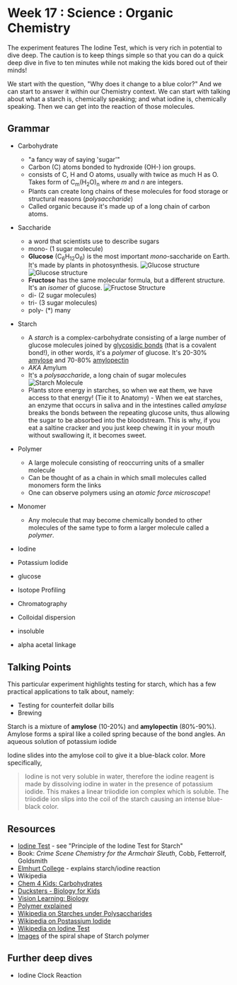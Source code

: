 # Week 17 : Science : Organic Chemistry

The experiment features The Iodine Test, which is very rich in potential to dive deep. The caution is to keep things simple so that you can do a quick deep dive in five to ten minutes while not making the kids bored out of their minds!

We start with the question, "Why does it change to a blue color?" And we can start to answer it within our Chemistry context. We can start with talking about what a starch is, chemically speaking; and what iodine is, chemically speaking. Then we can get into the reaction of those molecules.

## Grammar

* Carbohydrate
  * "a fancy way of saying 'sugar'"
  * Carbon (C) atoms bonded to hydroxide (OH-) ion groups.
  * consists of C, H and O atoms, usually with twice as much H as O. Takes form of C<sub>m</sub>(H<sub>2</sub>O)<sub>n</sub> where _m_ and _n_ are integers.
  * Plants can create long chains of these molecules for food storage or structural reasons (_polysaccharide_)
  * Called organic because it's made up of a long chain of carbon atoms.
* Saccharide
  * a word that scientists use to describe sugars
  * mono- (1 sugar molecule)
   * **Glucose** (C<sub>6</sub>H<sub>12</sub>O<sub>6</sub>) is the most important _mono_-saccharide on Earth. It's made by plants in photosynthesis. ![Glucose structure](http://www.chem4kids.com/files/art/bio_glucose.png) ![Glucose structure](http://www.visionlearning.com/img//library/modules/mid61/Image/VLObject-798-021205011212.gif)
    * **Fructose** has the same molecular formula, but a different structure. It's an _isomer_ of glucose. ![Fructose Structure](http://www.visionlearning.com/img//library/modules/mid61/Image/VLObject-799-021205011212.gif)
  * di- (2 sugar molecules)
  * tri- (3 sugar molecules)
  * poly- (*) many
* Starch
  * A _starch_ is a complex-carbohydrate consisting of a large number of glucose molecules joined by [glycosidic bonds](http://en.wikipedia.org/wiki/Glycosidic_bond) (that is a covalent bond!), in other words, it's a _polymer_ of glucose. It's 20-30% [amylose](http://en.wikipedia.org/wiki/Amylose) and 70-80% [amylopectin](http://en.wikipedia.org/wiki/Amylopectin)
  * _AKA_ Amylum
  * It's a _polysaccharide_, a long chain of sugar molecules ![Starch Molecule](http://www.visionlearning.com/img//library/modules/mid61/Image/VLObject-801-021205011213.gif)
  * Plants store energy in starches, so when we eat them, we have access to that energy! (Tie it to Anatomy) - When we eat starches, an enzyme that occurs in saliva and in the intestines called _amylase_ breaks the bonds between the repeating glucose units, thus allowing the sugar to be absorbed into the bloodstream. This is why, if you eat a saltine cracker and you just keep chewing it in your mouth without swallowing it, it becomes sweet.
* Polymer
  * A large molecule consisting of  reoccurring units of a smaller molecule
  * Can be thought of as a chain in which small molecules called monomers form the links
  * One can observe polymers using an _atomic force microscope_!
* Monomer
  * Any molecule that may become chemically bonded to other molecules of the same type to form a larger molecule called a _polymer_.

* Iodine
* Potassium Iodide
* glucose
* Isotope Profiling
* Chromatography
* Colloidal dispersion
* insoluble
* alpha acetal linkage

## Talking Points

This particular experiment highlights testing for starch, which has a few practical applications to talk about, namely:

* Testing for counterfeit dollar bills
* Brewing

Starch is a mixture of **amylose** (10-20%) and **amylopectin** (80%-90%). Amylose forms a spiral like a coiled spring because of the bond angles. An aqueous solution of potassium iodide


Iodine slides into the amylose coil to give it a blue-black color. More specifically,

> Iodine is not very soluble in water, therefore the iodine reagent is made by dissolving iodine in water in the presence of potassium iodide. This makes a linear triiodide ion complex which is soluble. The triiodide ion slips into the coil of the starch causing an intense blue-black color.

## Resources

* [Iodine Test](http://brilliantbiologystudent.weebly.com/iodine-test-for-starch.html) - see "Principle of the Iodine Test for Starch"
* Book: _Crime Scene Chemistry for the Armchair Sleuth_, Cobb, Fetterrolf, Goldsmith
* [Elmhurt College](http://www.elmhurst.edu/~chm/vchembook/548starchiodine.html) - explains starch/iodine reaction
* Wikipedia
* [Chem 4 Kids: Carbohydrates](http://www.chem4kids.com/files/bio_carbos.html)
* [Ducksters - Biology for Kids](http://www.ducksters.com/science/biology/carbohydrates.php)
* [Vision Learning: Biology](http://www.visionlearning.com/en/library/Biology/2/Carbohydrates/61)
* [Polymer explained](http://www.chemistryexplained.com/Pl-Pr/Polymers-Natural.html)
* [Wikipedia on Starches under Polysaccharides](http://en.wikipedia.org/wiki/Polysaccharide#Starches)
* [Wikipedia on Postassium Iodide](http://en.wikipedia.org/wiki/Potassium_iodide)
* [Wikipedia on Iodine Test](http://en.wikipedia.org/wiki/Iodine_test)
* [Images](http://bit.ly/1ALI41i) of the spiral shape of Starch polymer

## Further deep dives

* Iodine Clock Reaction
